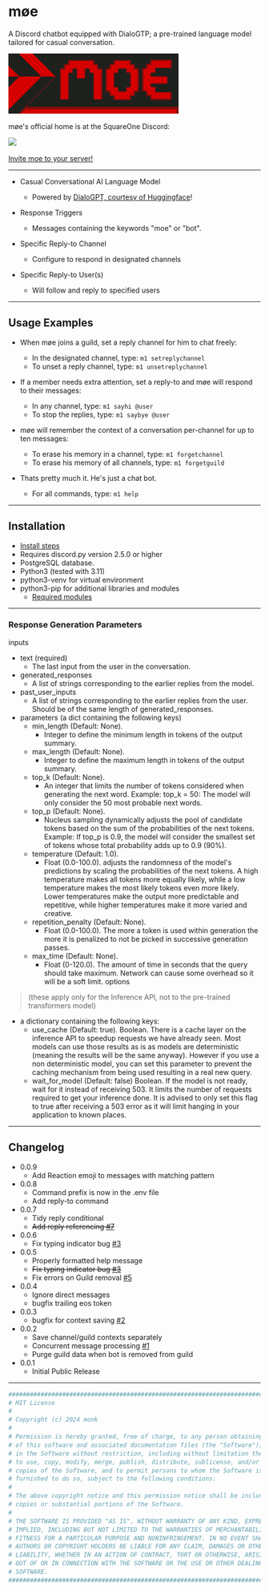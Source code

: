 # møe

A Discord chatbot equipped with DialoGTP; a pre-trained language model tailored for casual conversation.

<img decoding="async" loading="lazy" alt="moe banner red and white pixelated letters" src="https://raw.githubusercontent.com/monk-afk/moe/main/docs/images/moe_banner_v3_680x240.png"  width="340"/>

møe's official home is at the SquareOne Discord:

[![](https://dcbadge.limes.pink/api/server/pE4Tu3cf23)](https://discord.gg/pE4Tu3cf23)

[Invite moe to your server!](https://discord.com/oauth2/authorize?client_id=1249786267898740757)

___

- Casual Conversational AI Language Model
  - Powered by [DialoGPT, courtesy of Huggingface](https://huggingface.co/docs/transformers/main/en/model_doc/dialogpt)!

- Response Triggers
  - Messages containing the keywords "moe" or "bot".

- Specific Reply-to Channel
  - Configure to respond in designated channels

- Specific Reply-to User(s)
  - Will follow and reply to specified users

___


## Usage Examples

- When møe joins a guild, set a reply channel for him to chat freely:
  - In the designated channel, type: `m1 setreplychannel`
  - To unset a reply channel, type: `m1 unsetreplychannel`

- If a member needs extra attention, set a reply-to and møe will respond to their messages:
  - In any channel, type: `m1 sayhi @user`
  - To stop the replies, type: `m1 saybye @user`

- møe will remember the context of a conversation per-channel for up to ten messages:
  - To erase his memory in a channel, type: `m1 forgetchannel`
  - To erase his memory of all channels, type: `m1 forgetguild`

- Thats pretty much it. He's just a chat bot.
  - For all commands, type: `m1 help`

___

## Installation

- [Install steps](docs/install.sh)
- Requires discord.py version 2.5.0 or higher
- PostgreSQL database.
- Python3 (tested with 3.11)
- python3-venv for virtual environment
- python3-pip for additional libraries and modules
  - [Required modules](docs/requirements.txt)

___

### Response Generation Parameters

inputs
  - text (required)
    - The last input from the user in the conversation.
  - generated_responses
    - A list of strings corresponding to the earlier replies from the model.
  - past_user_inputs
    - A list of strings corresponding to the earlier replies from the user. Should be of the same length of generated_responses.
  - parameters (a dict containing the following keys)
    - min_length (Default: None).
      - Integer to define the minimum length in tokens of the output summary.
    - max_length (Default: None).
      - Integer to define the maximum length in tokens of the output summary.
    - top_k (Default: None).
      - An integer that limits the number of tokens considered when generating the next word. Example: top_k = 50: The model will only consider the 50 most probable next words.
    - top_p (Default: None).
      - Nucleus sampling dynamically adjusts the pool of candidate tokens based on the sum of the probabilities of the next tokens. Example: If top_p is 0.9, the model will consider the smallest set of tokens whose total probability adds up to 0.9 (90%).
    - temperature (Default: 1.0).
      - Float (0.0-100.0). adjusts the randomness of the model's predictions by scaling the probabilities of the next tokens. A high temperature makes all tokens more equally likely, while a low temperature makes the most likely tokens even more likely. Lower temperatures make the output more predictable and repetitive, while higher temperatures make it more varied and creative.
    - repetition_penalty (Default: None).
      - Float (0.0-100.0). The more a token is used within generation the more it is penalized to not be picked in successive generation passes.
    - max_time (Default: None).
      - Float (0-120.0). The amount of time in seconds that the query should take maximum. Network can cause some overhead so it will be a soft limit.
options 
  > (these apply only for the Inference API, not to the pre-trained transformers model)
  - a dictionary containing the following keys:
    - use_cache (Default: true). Boolean. There is a cache layer on the inference API to speedup requests we have already seen. Most models can use those results as is as models are deterministic (meaning the results will be the same anyway). However if you use a non deterministic model, you can set this parameter to prevent the caching mechanism from being used resulting in a real new query.
    - wait_for_model (Default: false) Boolean. If the model is not ready, wait for it instead of receiving 503. It limits the number of requests required to get your inference done. It is advised to only set this flag to true after receiving a 503 error as it will limit hanging in your application to known places.

___

## Changelog

- 0.0.9
  - Add Reaction emoji to messages with matching pattern
- 0.0.8
  - Command prefix is now in the .env file
  - Add reply-to command
- 0.0.7
  - Tidy reply conditional
  - ~~Add reply referencing [#7](https://github.com/monk-afk/moe/issues/7)~~
- 0.0.6
  - Fix typing indicator bug [#3](https://github.com/monk-afk/moe/issues/3)
- 0.0.5
  - Properly formatted help message
  - ~~Fix typing indicator bug [#3](https://github.com/monk-afk/moe/issues/3)~~
  - Fix errors on Guild removal [#5](https://github.com/monk-afk/moe/issues/5)
- 0.0.4
  - Ignore direct messages
  - bugfix trailing eos token
- 0.0.3
  - bugfix for context saving [#2](https://github.com/monk-afk/moe/issues/2)
- 0.0.2
  - Save channel/guild contexts separately
  - Concurrent message processing [#1](https://github.com/monk-afk/moe/issues/1)
  - Purge guild data when bot is removed from guild
- 0.0.1
  - Initial Public Release

___

```py
####################################################################################
# MIT License                                                                      #
#                                                                                  #
# Copyright (c) 2024 monk                                                          #
#                                                                                  #
# Permission is hereby granted, free of charge, to any person obtaining a copy     #
# of this software and associated documentation files (the "Software"), to deal    #
# in the Software without restriction, including without limitation the rights     #
# to use, copy, modify, merge, publish, distribute, sublicense, and/or sell        #
# copies of the Software, and to permit persons to whom the Software is            #
# furnished to do so, subject to the following conditions:                         #
#                                                                                  #
# The above copyright notice and this permission notice shall be included in all   #
# copies or substantial portions of the Software.                                  #
#                                                                                  #
# THE SOFTWARE IS PROVIDED "AS IS", WITHOUT WARRANTY OF ANY KIND, EXPRESS OR       #
# IMPLIED, INCLUDING BUT NOT LIMITED TO THE WARRANTIES OF MERCHANTABILITY,         #
# FITNESS FOR A PARTICULAR PURPOSE AND NONINFRINGEMENT. IN NO EVENT SHALL THE      #
# AUTHORS OR COPYRIGHT HOLDERS BE LIABLE FOR ANY CLAIM, DAMAGES OR OTHER           #
# LIABILITY, WHETHER IN AN ACTION OF CONTRACT, TORT OR OTHERWISE, ARISING FROM,    #
# OUT OF OR IN CONNECTION WITH THE SOFTWARE OR THE USE OR OTHER DEALINGS IN THE    #
# SOFTWARE.                                                                        #
####################################################################################
```